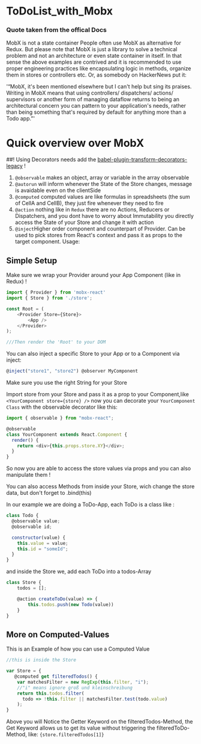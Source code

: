 # ToDoList_with_Mobx
### Quote taken from the offical Docs

MobX is not a state container
People often use MobX as alternative for Redux. But please note that MobX is just a library to solve a technical problem and not an architecture or even state container in itself. In that sense the above examples are contrived and it is recommended to use proper engineering practices like encapsulating logic in methods, organize them in stores or controllers etc. Or, as somebody on HackerNews put it:

'“MobX, it's been mentioned elsewhere but I can't help but sing its praises. Writing in MobX means that using controllers/ dispatchers/ actions/ supervisors or another form of managing dataflow returns to being an architectural concern you can pattern to your application's needs, rather than being something that's required by default for anything more than a Todo app.”'

# Quick overview over MobX
##! Using Decorators needs add the [babel-plugin-transform-decorators-legacy]('https://github.com/loganfsmyth/babel-plugin-transform-decorators-legacy') !
1. `@observable` makes an object, array or variable in the array observable
2. `@autorun` will inform whenever the State of the Store changes, message is avaidable even on the clientSide
3. `@computed` computed values are like formulas in spreadsheets (the sum of CellA and CellB), they just fire whenever they need to fire
4. `@action` nothing like in `Redux` there are no Actions, Reducers or Dispatchers, and you dont have to worry about Immutability
   you directly access the State of your Store and change it with action
5. `@inject`Higher order component and counterpart of Provider. Can be used to pick stores from React's context and pass it as props to the target component. Usage:

## Simple Setup
Make sure we wrap your Provider around your App Component (like in Redux) !

````javascript 
import { Provider } from 'mobx-react'
import { Store } from './store';

const Root = (
    <Provider Store={Store}>
        <App />
    </Provider>
);

///Then render the 'Root' to your DOM
````
You can also inject a specific Store to your App or to a Component via inject:

````javascript 
@inject("store1", "store2") @observer MyComponent
````

Make sure you use the right String for your Store

Import store from your Store and pass it as a prop to your Component,like `<YourComponent store={store} />`
now you can decorate your `YourComponent Class` with the observable decorator like this:

```javascript
import { observable } from "mobx-react";

@observable
class YourComponent extends React.Component {
  render() {
    return <div>{this.props.store.XY}</div>;
  }
}
```

So now you are able to access the store values via props and you can also manipulate them !

You can also access Methods from inside your Store, wich change the store data, but don't forget to .bind(this)

In our example we are doing a ToDo-App, each ToDo is a class like :

```javascript
class Todo {
  @observable value;
  @observable id;

  constructor(value) {
    this.value = value;
    this.id = "someId";
  }
}
```

and inside the Store we, add each ToDo into a todos-Array

```javascript
class Store {
    todos = [];

    @action createToDo(value) => {
        this.todos.push(new Todo(value))
    }
}
```

## More on Computed-Values

This is an Example of how you can use a Computed Value

```javascript
//this is inside the Store

var Store = {
   @computed get filteredTodos() {
    var matchesFilter = new RegExp(this.filter, "i");
    //"i" means ignore groß und kleinschreibung
    return this.todos.filter(
      todo => !this.filter || matchesFilter.test(todo.value)
    );
}

```

Above you will Notice the Getter Keyword on the filteredTodos-Method, the Get Keyword allows us to get its value without triggering the filteredToDo-Method, like: 
`{store.filteredTodos[1]}`

